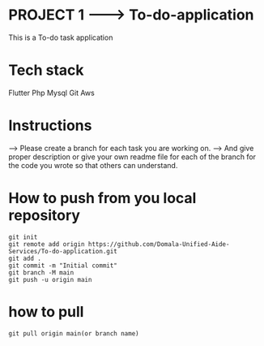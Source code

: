 # PROJECT 1 ---> To-do-application
This is a To-do task application 
# Tech stack
Flutter
Php
Mysql
Git
Aws

# Instructions

-->  Please create a branch for each task you are working on. 
-->  And give proper description or give your own readme file for each of the branch for the code you wrote so that others can understand.



# How to  push from you local repository
```
git init
git remote add origin https://github.com/Domala-Unified-Aide-Services/To-do-application.git
git add .
git commit -m "Initial commit"
git branch -M main
git push -u origin main
```

# how to pull
```
git pull origin main(or branch name)
```
